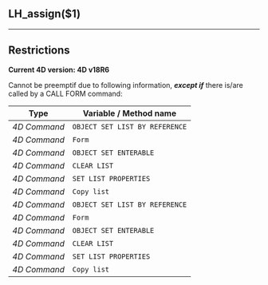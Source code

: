 ﻿## LH_assign($1)---## Restrictions**Current 4D version: 4D v18R6**Cannot be preemptif due to following information, ***except if*** there is/are called by a CALL FORM command:|Type|Variable / Method name||------|------||*4D Command*|`OBJECT SET LIST BY REFERENCE`||*4D Command*|`Form`||*4D Command*|`OBJECT SET ENTERABLE`||*4D Command*|`CLEAR LIST`||*4D Command*|`SET LIST PROPERTIES`||*4D Command*|`Copy list`||*4D Command*|`OBJECT SET LIST BY REFERENCE`||*4D Command*|`Form`||*4D Command*|`OBJECT SET ENTERABLE`||*4D Command*|`CLEAR LIST`||*4D Command*|`SET LIST PROPERTIES`||*4D Command*|`Copy list`|